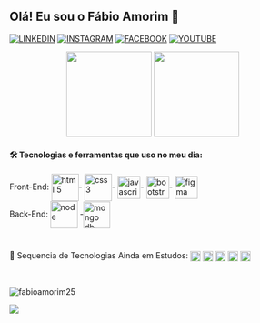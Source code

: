 ## Olá! Eu sou o Fábio Amorim 👋 
<div>
  
[![LINKEDIN](https://img.shields.io/badge/LinkedIn-0077B5?style=for-the-badge&logo=linkedin&logoColor=black)](https://www.linkedin.com/in/f%C3%A1bio-amorim-4545011a1/)
[![INSTAGRAM](https://img.shields.io/badge/Instagram-E4405F?style=for-the-badge&logo=instagram&logoColor=black)](https://instagram.com/Fabioamorim20)
[![FACEBOOK](https://img.shields.io/badge/Facebook-1877F2?style=for-the-badge&logo=facebook&logoColor=black)](https://facebook.com/fabio.amorim.988)
[![YOUTUBE](https://img.shields.io/badge/-YouTube-ff0000?style=for-the-badge&logo=youtube&logoColor=black)](https://www.youtube.com/channel/UCTB22Tze-unwKSdPtvS6w5g)

</div>

<div align="center">
  <img height="150em" src="https://github-readme-stats.vercel.app/api?username=fabioamorim25&show_icons=true&theme=codeSTACKr"/>
  <img height="150em" src="https://github-readme-stats.vercel.app/api/top-langs/?username=fabioamorim25&layout=compact&langs_count=7&theme=codeSTACKr"/>
</div>

<div> 

  #### 🛠️ Tecnologias e ferramentas que uso no meu dia:
  <div>
     Front-End:
    <img align="center" alt="html 5" src="https://cdn.jsdelivr.net/gh/devicons/devicon/icons/html5/html5-original-wordmark.svg" height="48"/>-
    <img align="center" alt="css 3"  src="https://cdn.jsdelivr.net/gh/devicons/devicon/icons/css3/css3-original-wordmark.svg" height="48"/>- 
    <img align="center" alt="javascript" src="https://cdn.jsdelivr.net/gh/devicons/devicon/icons/javascript/javascript-original.svg" width="40"/>- 
    <img align="center" alt="bootstrap" src="https://cdn.jsdelivr.net/gh/devicons/devicon/icons/bootstrap/bootstrap-original.svg" width="40"/>- 
    <img align="center" alt="figma" src="https://cdn.jsdelivr.net/gh/devicons/devicon/icons/figma/figma-original.svg" width="40"/>
  </div>

  <div>
    Back-End: 
   <img align="center" alt="node" src="https://cdn.jsdelivr.net/gh/devicons/devicon/icons/nodejs/nodejs-original-wordmark.svg" width="48"/>
   -<img align="center" alt="mongo db" src="https://cdn.jsdelivr.net/gh/devicons/devicon/icons/mongodb/mongodb-plain-wordmark.svg" width="47"/> 
  </div>   
</div>
     
<div>  


#
  
 🚧 Sequencia de Tecnologias Ainda em Estudos:
   <img align="center" alt="react" src="https://img.shields.io/badge/React-20232A?style=for-the-badge&logo=react&logoColor=61DAFB" height="18">
   <img align="center" alt="redux" src="https://img.shields.io/badge/Redux-593D88?style=for-the-badge&logo=redux&logoColor=white" height="18">
   <img align="center" alt="next.js" src="https://encrypted-tbn0.gstatic.com/images?q=tbn:ANd9GcT-jF8L3CKu6E1saw66CudVZiM9BAE7KlIbRnUQb9K9wDMx4j1Ckd-dgWUzoo4vuigsNA&usqp=CAU" height="18">
   <img align="center" alt="jquery" src="https://img.shields.io/badge/jQuery-0769AD?style=for-the-badge&logo=jquery&logoColor=white" height="18">
   <img align="center" alt="TensorFlow" src="https://img.shields.io/badge/TensorFlow-FF6F00?style=for-the-badge&logo=tensorflow&logoColor=white" height="18">
</div>

<br>
<p align="left"> <img src="https://komarev.com/ghpvc/?username=fabioamorim25&label=Profile%20views&color=0e75b6&style=flat" alt="fabioamorim25" /> </p>
<p>
  <img src="https://capsule-render.vercel.app/api?type=waving&color=gradient&height=65&section=footer"/>
</p>
  
